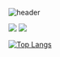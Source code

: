 ![header](https://capsule-render.vercel.app/api?slice=wave&&"B6DCB6"=auto&3=300&section=header&Hyunseoing=capsule%20render&fontSize=90)

<img src="https://img.shields.io/badge/Unity-FFFFFF?style=flat&logo=Unity&logoColor=black"/> <img src="https://img.shields.io/badge/C++-00599C?style=flat&logo=C++&logoColor=black"/> 

[![Top Langs](https://github-readme-stats.vercel.app/api/top-langs/?username=hyunseo24&layout=compact)](https://github.com/hyunseo24/github-readme-stats)
